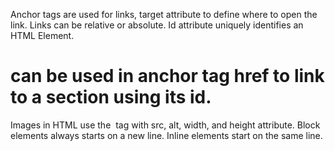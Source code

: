 Anchor tags are used for links, target attribute to define where to open the link.
Links can be relative or absolute.
Id attribute uniquely identifies an HTML Element.
# can be used in anchor tag href to link to a section using its id.
Images in HTML use the <img> tag with src, alt, width, and height attribute.
Block elements always starts on a new line.
Inline elements start on the same line.
